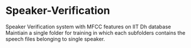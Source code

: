 # Speaker-Verification
Speaker Verification system with MFCC features on IIT Dh database
Maintiain a single folder for training in which each subfolders contains the speech files belonging to single speaker.
